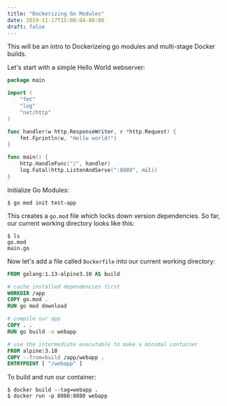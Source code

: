 ```yaml
---
title: "Dockerizing Go Modules"
date: 2019-11-17T15:08:04-08:00
draft: false
---
```

This will be an intro to Dockerizeing go modules and multi-stage Docker builds.

Let's start with a simple Hello World webserver:
```go
package main

import (
	"fmt"
	"log"
	"net/http"
)

func handler(w http.ResponseWriter, r *http.Request) {
	fmt.Fprintln(w, "Hello world!")
}

func main() {
	http.HandleFunc("/", handler)
	log.Fatal(http.ListenAndServe(":8080", nil))
}
```

Initialize Go Modules:
```
$ go mod init test-app
```
This creates a `go.mod` file which locks down version dependencies. So far, our current working directory looks like this:
```
$ ls
go.mod
main.go
```

Now let's add a file called `Dockerfile` into our current working directory:
```Dockerfile
FROM golang:1.13-alpine3.10 AS build

# cache installed dependencies first
WORKDIR /app
COPY go.mod .
RUN go mod download

# compile our app
COPY . .
RUN go build -o webapp

# use the intermediate executable to make a minimal container
FROM alpine:3.10
COPY --from=build /app/webapp .
ENTRYPOINT [ "/webapp" ]
```

To build and run our container:
```
$ docker build --tag=webapp .
$ docker run -p 8080:8080 webapp
```